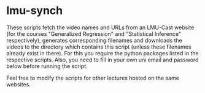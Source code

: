 # lmu-synch
These scripts fetch the video names and URLs from an LMU-Cast website (for the courses "Generalized Regression" and "Statistical Inference" respectively), generates corresponding filenames and downloads the videos to the directory which contains this script (unless these filenames already exist in there). For this you require the python packages listed in the respective scripts. Also, you need to fill in your own uni email and password below before running the script.

Feel free to modify the scripts for other lectures hosted on the same websites.
